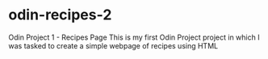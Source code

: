 # odin-recipes-2
Odin Project 1 - Recipes Page
This is my first Odin Project project in which I was tasked to create a simple webpage of recipes using HTML